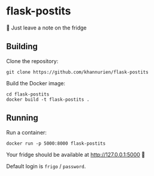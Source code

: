 # flask-postits
📝 Just leave a note on the fridge

## Building
Clone the repository:

```
git clone https://github.com/khannurien/flask-postits
```
Build the Docker image:

```
cd flask-postits
docker build -t flask-postits .
```

## Running
Run a container:

```
docker run -p 5000:8000 flask-postits
```

Your fridge should be available at http://127.0.0.1:5000 🎉

Default login is `frigo` / `password`.
